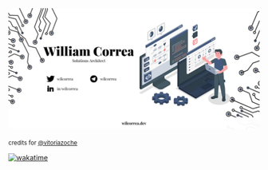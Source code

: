 <img src="https://github.com/wilcorrea/wilcorrea/blob/main/IISrEtAk.jpg?raw=true" style="border-radius: 10px"/>

<small>credits for <a href="https://github.com/vitoriazoche">@vitoriazoche</a></small>

[![wakatime](https://wakatime.com/badge/user/3935ed05-d07f-4e6e-b2a7-5c9be5d438dc.svg)](https://wakatime.com/@3935ed05-d07f-4e6e-b2a7-5c9be5d438dc)
